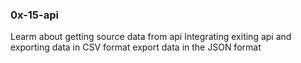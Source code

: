 ### 0x-15-api
Learm about getting source data from api
Integrating exiting api and exporting data in CSV format
export data in the JSON format
